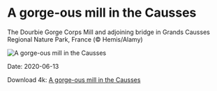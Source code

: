 # A gorge-ous mill in the Causses

The Dourbie Gorge Corps Mill and adjoining bridge in Grands Causses Regional Nature Park, France (© Hemis/Alamy)

![A gorge-ous mill in the Causses](https://bing.com/th?id=OHR.GrandsCausses_EN-US1892862937_UHD.jpg&rf=LaDigue_UHD.jpg&pid=hp&w=1024&h=576)

Date: 2020-06-13

Download 4k: [A gorge-ous mill in the Causses](https://bing.com/th?id=OHR.GrandsCausses_EN-US1892862937_UHD.jpg&rf=LaDigue_UHD.jpg&pid=hp&w=3840&h=2160)

